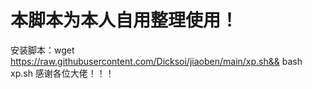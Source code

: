 # 本脚本为本人自用整理使用！
安装脚本：wget https://raw.githubusercontent.com/Dicksoi/jiaoben/main/xp.sh&& bash xp.sh
感谢各位大佬！！！
